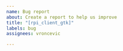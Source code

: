 ```yaml
---
name: Bug report
about: Create a report to help us improve
title: "[rpi_client_gtk]"
labels: bug
assignees: vroncevic

---
```


